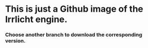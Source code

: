 # This is just a Github image of the Irrlicht engine. 

### Choose another branch to download the corresponding version.